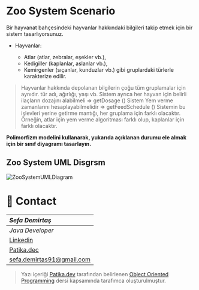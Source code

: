 # Zoo System Scenario

Bir hayvanat bahçesindeki hayvanlar hakkındaki bilgileri takip etmek için bir sistem tasarlıyorsunuz.

- Hayvanlar:

  - Atlar (atlar, zebralar, eşekler vb.),
  - Kedigiller (kaplanlar, aslanlar vb.),
  - Kemirgenler (sıçanlar, kunduzlar vb.) gibi gruplardaki türlerle karakterize edilir.
>Hayvanlar hakkında depolanan bilgilerin çoğu tüm gruplamalar için aynıdır.
>tür adı, ağırlığı, yaşı vb.
>Sistem ayrıca her hayvan için belirli ilaçların dozajını alabilmeli => getDosage ()
>Sistem Yem verme zamanlarını hesaplayabilmelidir => getFeedSchedule ()
>Sistemin bu işlevleri yerine getirme mantığı, her gruplama için farklı olacaktır. Örneğin, atlar için yem verme algoritması farklı olup, kaplanlar için farklı olacaktır.

**Polimorfizm modelini kullanarak, yukarıda açıklanan durumu ele almak için bir sınıf diyagramı tasarlayın.**
## Zoo System UML Disgrsm
  ![ZooSystemUMLDiagram](https://user-images.githubusercontent.com/39422788/225815286-9af037d0-b0de-45d3-8280-0de921125f81.png)

# :e-mail: Contact
|***Sefa Demirtaş***|
|:-------------|
|*Java Developer*|
|[Linkedin](linkedin.com/in/sefa-demirtaş-86b473230)|
|[Patika.dec](https://app.patika.dev/sefad)|
|sefa.demirtas91@gmail.com|

> Yazı içeriği [Patika.dev](https://www.patika.dev/) tarafından belirlenen [Object Oriented Programming](https://app.patika.dev/courses/oop/odev-zoo) dersi kapsamında tarafımca oluşturulmuştur.
